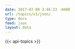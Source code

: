 ```yaml
---
date: 2017-07-08 3:46:23 -0400
url: /topics/v1/json/
type: docs
feed: json
layout: data
---
```

{{< api-topics >}}
